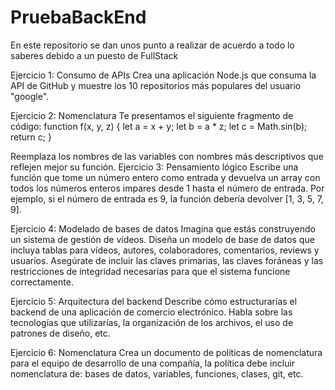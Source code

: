 # PruebaBackEnd

En este repositorio se dan unos punto a realizar de acuerdo a todo lo saberes debido a un puesto de FullStack

Ejercicio 1: Consumo de APIs
Crea una aplicación Node.js que consuma la API de GitHub y muestre los 10 repositorios
más populares del usuario "google".

Ejercicio 2: Nomenclatura
Te presentamos el siguiente fragmento de código:
function f(x, y, z) {
let a = x + y;
let b = a * z;
let c = Math.sin(b);
return c;
}

Reemplaza los nombres de las variables con nombres más descriptivos que reflejen mejor
su función.
Ejercicio 3: Pensamiento lógico
Escribe una función que tome un número entero como entrada y devuelva un array con
todos los números enteros impares desde 1 hasta el número de entrada. Por ejemplo, si el
número de entrada es 9, la función debería devolver [1, 3, 5, 7, 9].

Ejercicio 4: Modelado de bases de datos
Imagina que estás construyendo un sistema de gestión de vídeos. Diseña un modelo de
base de datos que incluya tablas para vídeos, autores, colaboradores, comentarios, reviews
y usuarios. Asegúrate de incluir las claves primarias, las claves foráneas y las restricciones
de integridad necesarias para que el sistema funcione correctamente.

Ejercicio 5: Arquitectura del backend
Describe cómo estructurarías el backend de una aplicación de comercio electrónico. Habla
sobre las tecnologías que utilizarías, la organización de los archivos, el uso de patrones de
diseño, etc.

Ejercicio 6: Nomenclatura
Crea un documento de políticas de nomenclatura para el equipo de desarrollo de una
compañía, la política debe incluir nomenclatura de: bases de datos, variables, funciones,
clases, git, etc.
